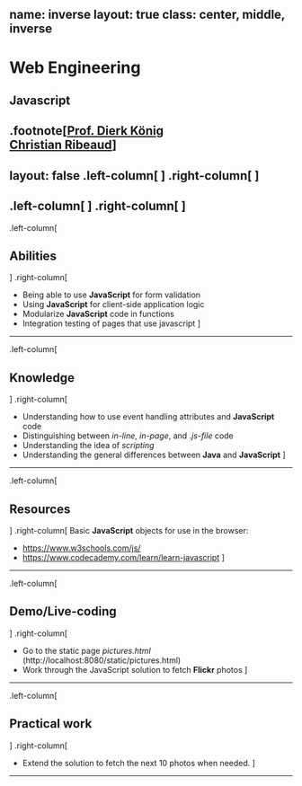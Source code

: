 name: inverse
layout: true
class: center, middle, inverse
---
# Web Engineering
## Javascript

.footnote[<a href="mailto:dierk.koenig@fhnw.ch">Prof. Dierk König</a><br /><a href="mailto:christian.ribeaud@fhnw.ch">Christian Ribeaud</a>]
---
layout: false
.left-column[
]
.right-column[
]
---
.left-column[
]
.right-column[
]
---
.left-column[
  ## Abilities
]
.right-column[
- Being able to use **JavaScript** for form validation
- Using **JavaScript** for client-side application logic
- Modularize **JavaScript** code in functions
- Integration testing of pages that use javascript
]
---
.left-column[
  ## Knowledge
]
.right-column[
- Understanding how to use event handling attributes and **JavaScript** code
- Distinguishing between _in-line_, _in-page_, and _.js-file_ code
- Understanding the idea of _scripting_
- Understanding the general differences between **Java** and **JavaScript**
]
---
.left-column[
  ## Resources
]
.right-column[
Basic **JavaScript** objects for use in the browser:
- https://www.w3schools.com/js/
- https://www.codecademy.com/learn/learn-javascript
]
---
.left-column[
  ## Demo/Live-coding
]
.right-column[
- Go to the static page _pictures.html_ (http://localhost:8080/static/pictures.html)
- Work through the JavaScript solution to fetch **Flickr** photos
]
---
.left-column[
  ## Practical work
]
.right-column[
- Extend the solution to fetch the next 10 photos when needed.
]
---